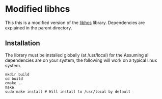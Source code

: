 # Modified libhcs 

This this is a modified version of the [libhcs](https://github.com/tiehuis/libhcs) library. Dependencies are explained in the parent directory.

## Installation

The library must be installed globally (at /usr/local) for the 
Assuming all dependencies are on your system, the following will work on a
typical linux system.

    mkdir build
    cd build
    cmake ..
    make
    sudo make install # Will install to /usr/local by default

